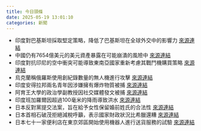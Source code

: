```yaml
---
title: 今日頭條
date: 2025-05-19 13:01:10
categories: 新聞            
---
```

- 印度對巴基斯坦採取堅定策略，降低了巴基斯坦在全球外交中的影響力 [來源連結](https://asiatimes.com/2025/05/modis-move-from-restraint-to-resolve-on-pakistan/)
- 中國仍有7654億美元的美元資產暴露在可能崩潰的風險中 [來源連結](https://asiatimes.com/2025/05/moodys-downgrade-rings-alarm-on-asias-dollar-assets/)
- 印度對抗印尼的空中衝突可能導致東南亞國家重新考慮其戰鬥機購買策略 [來源連結](https://asiatimes.com/2025/05/kashmir-air-clash-heralds-rise-of-system-of-systems-warfare/)
- 烏克蘭稱俄羅斯使用創紀錄數量的無人機進行攻擊 [來源連結](https://www.theguardian.com/world/2025/may/19/ukraine-war-briefing-more-russian-drones-than-ever-attack-before-trump-putin-call)
- 印度安得拉邦兩名青年因涉嫌擁有爆炸物質被捕 [來源連結](https://www.thehindu.com/news/national/andhra-pradesh/nia-grills-two-youth-arrested-for-possessing-explosive-material-in-vizianagaram/article69593269.ece)
- 阿育王大學的政治學副教授因社交媒體發文被捕 [來源連結](https://www.thehindu.com/news/national/sc-to-hear-case-against-ashoka-university-professors-arrest-over-social-media-posts-on-operation-sindoor/article69592905.ece)
- 印度班加羅爾因超過100毫米的降雨導致洪水 [來源連結](https://www.thehindu.com/news/cities/bangalore/bengaluru-rains-city-wakes-up-to-flooding-yet-again-after-over-100-mm-of-overnight-downpour/article69592685.ece)
- 日本反對黨提交法案，旨在給予女性保留婚前姓氏的合法性 [來源連結](https://www.japantimes.co.jp/news/2025/05/19/japan/politics/nippon-ishin-no-kai-bill-maiden-names/)
- 日本首相石破茂拒絕減稅呼籲，表示國家財政狀況比希臘還糟 [來源連結](https://www.japantimes.co.jp/news/2025/05/19/japan/politics/ishiba-rebuffs-tax-cuts/)
- 日本七十一家便利店在東京郊區開始使用機器人進行送貨服務的試驗 [來源連結](https://www.japantimes.co.jp/news/2025/05/19/japan/seven-eleven-delivery-robots/)



